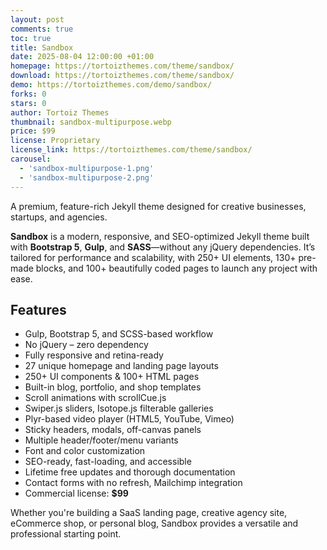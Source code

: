 ```yaml
---
layout: post
comments: true
toc: true
title: Sandbox
date: 2025-08-04 12:00:00 +01:00
homepage: https://tortoizthemes.com/theme/sandbox/
download: https://tortoizthemes.com/theme/sandbox/
demo: https://tortoizthemes.com/demo/sandbox/
forks: 0
stars: 0
author: Tortoiz Themes
thumbnail: sandbox-multipurpose.webp
price: $99
license: Proprietary
license_link: https://tortoizthemes.com/theme/sandbox/
carousel:
  - 'sandbox-multipurpose-1.png'
  - 'sandbox-multipurpose-2.png'
---
```


A premium, feature-rich Jekyll theme designed for creative businesses, startups, and agencies.

**Sandbox** is a modern, responsive, and SEO-optimized Jekyll theme built with **Bootstrap 5**, **Gulp**, and **SASS**—without any jQuery dependencies.
It’s tailored for performance and scalability, with 250+ UI elements, 130+ pre-made blocks, and 100+ beautifully coded pages to launch any project with ease.

## Features

- Gulp, Bootstrap 5, and SCSS-based workflow
- No jQuery – zero dependency
- Fully responsive and retina-ready
- 27 unique homepage and landing page layouts
- 250+ UI components & 100+ HTML pages
- Built-in blog, portfolio, and shop templates
- Scroll animations with scrollCue.js
- Swiper.js sliders, Isotope.js filterable galleries
- Plyr-based video player (HTML5, YouTube, Vimeo)
- Sticky headers, modals, off-canvas panels
- Multiple header/footer/menu variants
- Font and color customization
- SEO-ready, fast-loading, and accessible
- Lifetime free updates and thorough documentation
- Contact forms with no refresh, Mailchimp integration
- Commercial license: **$99**

Whether you're building a SaaS landing page, creative agency site, eCommerce shop, or personal blog, Sandbox provides a versatile and professional starting point.
